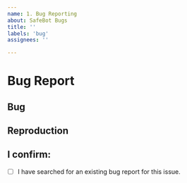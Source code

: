 ```yaml
---
name: 1. Bug Reporting
about: SafeBot Bugs
title: ''
labels: 'bug'
assignees: ''

---
```


# Bug Report

## Bug 

<!--
Describe the issue
-->

## Reproduction

<!--
Is there a way to reproduce this issue?
-->

## I confirm:
- [ ] I have searched for an existing bug report for this issue.

